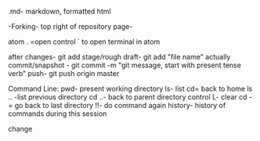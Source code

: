 .md- markdown, formatted html

-Forking- top right of repository page-

atom . =open
control ` to open terminal in atom

after changes- git add
stage/rough draft- git add "file name"
actually commit/snapshot - git commit -m "git message, start with present tense verb"
push- git push origin master

Command Line:
pwd- present working directory
ls- list
cd= back to home
ls .. -list previous directory
cd ..- back to parent directory
control L- clear
cd - = go back to last directory
!!- do command again
history- history of commands during this session


change
